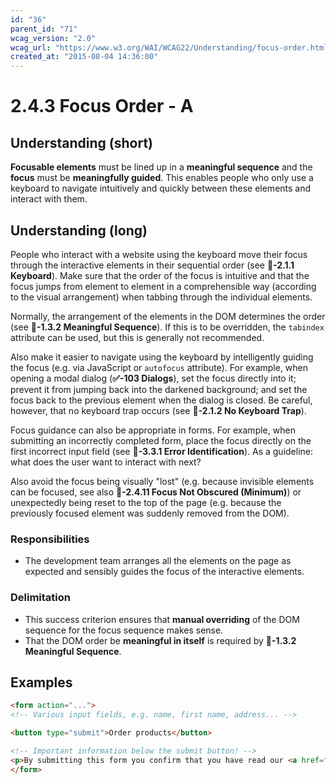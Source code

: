 ```yaml
---
id: "36"
parent_id: "71"
wcag_version: "2.0"
wcag_url: "https://www.w3.org/WAI/WCAG22/Understanding/focus-order.html"
created_at: "2015-08-04 14:36:00"
---
```


# 2.4.3 Focus Order - A

## Understanding (short)

**Focusable elements** must be lined up in a **meaningful sequence** and the **focus** must be **meaningfully guided**. This enables people who only use a keyboard to navigate intuitively and quickly between these elements and interact with them.

## Understanding (long)

People who interact with a website using the keyboard move their focus through the interactive elements in their sequential order (see **📜-2.1.1 Keyboard**). Make sure that the order of the focus is intuitive and that the focus jumps from element to element in a comprehensible way (according to the visual arrangement) when tabbing through the individual elements.

Normally, the arrangement of the elements in the DOM determines the order (see **📜-1.3.2 Meaningful Sequence**). If this is to be overridden, the `tabindex` attribute can be used, but this is generally not recommended.

Also make it easier to navigate using the keyboard by intelligently guiding the focus (e.g. via JavaScript or `autofocus` attribute). For example, when opening a modal dialog (**✅-103 Dialogs**), set the focus directly into it; prevent it from jumping back into the darkened background; and set the focus back to the previous element when the dialog is closed. Be careful, however, that no keyboard trap occurs (see **📜-2.1.2 No Keyboard Trap**).

Focus guidance can also be appropriate in forms. For example, when submitting an incorrectly completed form, place the focus directly on the first incorrect input field (see **📜-3.3.1 Error Identification**). As a guideline: what does the user want to interact with next?

Also avoid the focus being visually "lost" (e.g. because invisible elements can be focused, see also **📜-2.4.11 Focus Not Obscured (Minimum)**) or unexpectedly being reset to the top of the page (e.g. because the previously focused element was suddenly removed from the DOM).

### Responsibilities

- The development team arranges all the elements on the page as expected and sensibly guides the focus of the interactive elements.

### Delimitation

- This success criterion ensures that **manual overriding** of the DOM sequence for the focus sequence makes sense.
- That the DOM order be **meaningful in itself** is required by **📜-1.3.2 Meaningful Sequence**.

## Examples

```html
<form action="...">
<!-- Various input fields, e.g. name, first name, address... -->

<button type="submit">Order products</button>

<!-- Important information below the submit button! -->
<p>By submitting this form you confirm that you have read our <a href="...">Terms and Conditions</a>.</p>
</form>
```